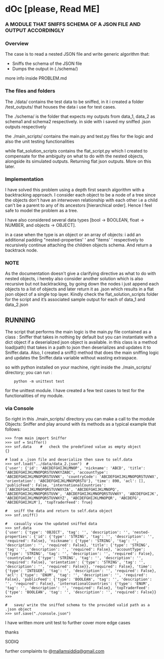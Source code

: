 # dOc [please, Read ME]

### A MODULE THAT SNIFFS SCHEMA OF A JSON FILE AND OUTPUT ACCORDINGLY

### Overview

The case is to read  a nested JSON file and write generic algorithm that:

- Sniffs the schema of the JSON file 
- Dumps the output in (./schema/)

more info inside PROBLEM.md


### The files and folders

The ./data/ contains the test data to be sniffed, in it i created a folder /test_outputs/ that houses the data i use for test cases.

The ./schema/ is the folder that expects my outputs from data_1, data_2 as schema1 and schema2 respectively. in side with i saved my sniffed .json outputs respectively

the ./main_scripts/ contains the main.py and test.py files for the logic and also the unit testing functionalities

while flat_solution_scripts contains the flat_script.py which I created  to compensate for the ambiguity on what to do with the nested objects, alongside its simulated outputs. Returning flat json outputs. More on this later.


### Implementation

I have solved this problem using a depth first search algorithm with a backtracking approach. I consider each object to be a node of a tree since the objects don't have an interwoven relationship with each other i.e a child can't be a parent to any of its ancestors [hierarchical order]. Hence I feel safe to model the problem as a tree.

I have also considered several data types [bool -> BOOLEAN, float -> NUMBER, and objects -> OBJECT].

in a case when the type is an object or an array of objects: i add an additional padding "nested-properties' ' and "items' ' respectively to recursively continue attaching the children objects schema. And return a backtrack node.

### NOTE

As the documentation doesn't give a clarifying directive as what to do with nested objects, i hereby also consider another solution which is also recursive but not backtracking, by going down the nodes i just append each objects to a list of objects and later return it as .json which results in a flat json object of a single top layer. Kindly check the flat_solution_scripts folder for the script and it’s associated sample output for each of data_1 and data_2.json

## RUNNING

The script that performs the main logic is the main.py file contained as a class : Sniffer that takes in nothing by default but you can instantiate with a dict object if a deserialized json object is available. in this class is a method load(path) that takes in a path to json then deserializes and updates it to Sniffer.data. Also, I created a sniff() method that does the main sniffing logic and updates the Sniffer.data variable without wasting extraspace.

so with python installed on your machine, right inside the ./main_scripts/ directory; you can run :

		python -m unittest test

for the unittest module. I have created a few test cases to test for the functionalities of my module.

### via Console

So right in this ./main_scripts/ directory you can make a call to the module Objects: Sniffer and play around with its methods as a typical example that follows:

	>>> from main import Sniffer
	>>> snf = Sniffer()
	>>> snf.data	#	check the predefined value as empty object
	{}   

	# load a .json file and deserialize then save to self.data
	>>> snf.load("../data/data_2.json")  # 
	{'user': {'id': 'ABCDEFGHIJKLMNOP', 'nickname': 'ABCD', 'title': 'ABCDEFGHIJKLMNOPQRSTUVWXYZABC', 'accountType': 'ABCDEFGHIJKLMNOPQRSTUVWX', 'countryCode': 'ABCDEFGHIJKLMNOPQRSTUVWX', 'orientation': 'ABCDEFGHIJKLMNOPQRSTU'}, 'time': 890, 'acl': [], 'publicFeed': False, 'internationalCountries': ['ABCDEFGHIJKLMNOPQRSTUVWXYZA', 'ABCDEFGHIJKLMNOPQ', 'ABCDEFGHIJKLMNOPQRSTUVW', 'ABCDEFGHIJKLMNOPQRSTUVWXY', 'ABCDEFGHIJK', 'ABCDEFGHIJKLMNOPQRSTUVWXYZ', 'ABCDEFGHIJKLMNOPQR', 'ABCDEFG', 'ABCDEFGHIJKLM'], 'topTraderFeed': True}

	#	sniff the data and return to self.data object
	>>>	snf.sniff()

	# 	casually view the updated sniffed data
	>>> snf.data
	{'user': {'type': 'OBJECT', 'tag': '', 'description': '', 'nested-properties': {'id': {'type': 'STRING', 'tag': '', 'description': '', 'required': False}, 'nickname': {'type': 'STRING', 'tag': '', 'description': '', 'required': False}, 'title': {'type': 'STRING', 'tag': '', 'description': '', 'required': False}, 'accountType': {'type': 'STRING', 'tag': '', 'description': '', 'required': False}, 'countryCode': {'type': 'STRING', 'tag': '', 'description': '', 'required': False}, 'orientation': {'type': 'STRING', 'tag': '', 'description': '', 'required': False}}, 'required': False}, 'time': {'type': 'INTEGER', 'tag': '', 'description': '', 'required': False}, 'acl': {'type': 'ENUM', 'tag': '', 'description': '', 'required': False}, 'publicFeed': {'type': 'BOOLEAN', 'tag': '', 'description': '', 'required': False}, 'internationalCountries': {'type': 'ENUM', 'tag': '', 'description': '', 'required': False}, 'topTraderFeed': {'type': 'BOOLEAN', 'tag': '', 'description': '', 'required': False}}
	>>>

	#	save/ write the sniffed schema to the provided valid path as a .json object
	>>> snf.save("./console.json")

I have written more unit test to further cover more edge cases


thanks 

SODIQ


further complaints to @mallamsiddiq@gmail.com


